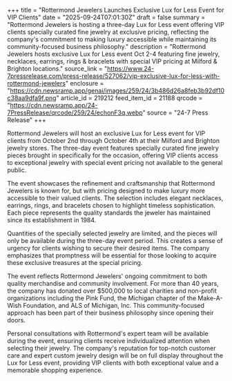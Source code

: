 +++
title = "Rottermond Jewelers Launches Exclusive Lux for Less Event for VIP Clients"
date = "2025-09-24T07:01:30Z"
draft = false
summary = "Rottermond Jewelers is hosting a three-day Lux for Less event offering VIP clients specially curated fine jewelry at exclusive pricing, reflecting the company's commitment to making luxury accessible while maintaining its community-focused business philosophy."
description = "Rottermond Jewelers hosts exclusive Lux for Less event Oct 2-4 featuring fine jewelry, necklaces, earrings, rings & bracelets with special VIP pricing at Milford & Brighton locations."
source_link = "https://www.24-7pressrelease.com/press-release/527062/vip-exclusive-lux-for-less-with-rottermond-jewelers"
enclosure = "https://cdn.newsramp.app/genai/images/259/24/3b486d26a8feb3b92df10c38aa9dfa9f.png"
article_id = 219212
feed_item_id = 21188
qrcode = "https://cdn.newsramp.app/24-7PressRelease/qrcode/259/24/echonF3q.webp"
source = "24-7 Press Release"
+++

<p>Rottermond Jewelers will host an exclusive Lux for Less event for VIP clients from October 2nd through October 4th at their Milford and Brighton jewelry stores. The three-day event features specially curated fine jewelry pieces brought in specifically for the occasion, offering VIP clients access to exceptional jewelry with special event pricing not available to the general public.</p><p>The event showcases the refinement and craftsmanship that Rottermond Jewelers is known for, but with pricing designed to make luxury more accessible to their valued clients. The selection includes elegant necklaces, earrings, rings, and bracelets chosen to highlight timeless sophistication. Each piece represents the quality standards the jeweler has maintained since its establishment in 1984.</p><p>Quantities of the specially selected jewelry are limited, and the pieces will only be available during the three-day event period. This creates a sense of urgency for clients wishing to secure their desired items. The company emphasizes that promptness will be essential for those looking to acquire these exclusive treasures at the special pricing.</p><p>The event reflects Rottermond Jewelers' ongoing commitment to both quality merchandise and community involvement. For more than 40 years, the company has donated over $500,000 to local charities and non-profit organizations including the Pink Fund, the Michigan chapter of the Make-A-Wish Foundation, and ALS of Michigan, Inc. This community-focused approach has been part of their business philosophy since opening their doors.</p><p>Personal consultations with Rottermond's expert team will be available during the event, ensuring clients receive individualized attention when selecting their jewelry. The company's reputation for top-notch customer care and expert custom jewelry design will be on full display throughout the Lux for Less event, providing VIP clients with both exceptional value and a memorable shopping experience.</p>